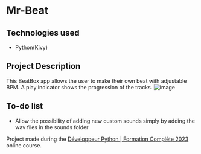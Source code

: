 # Mr-Beat
## Technologies used
* Python(Kivy)
## Project Description
This BeatBox app allows the user to make their own beat with adjustable BPM. A play indicator shows the progression of the tracks.
![image](https://github.com/GuillaumeTardif/Mr-Beat/assets/52757669/c40f78dc-82d3-4e43-9171-4965b753a3d7)
## To-do list
* Allow the possibility of adding new custom sounds simply by adding the wav files in the sounds folder

Project made during the [Développeur Python | Formation Complète 2023](https://www.udemy.com/course/developpeur-python-formation-complete/) online course.

